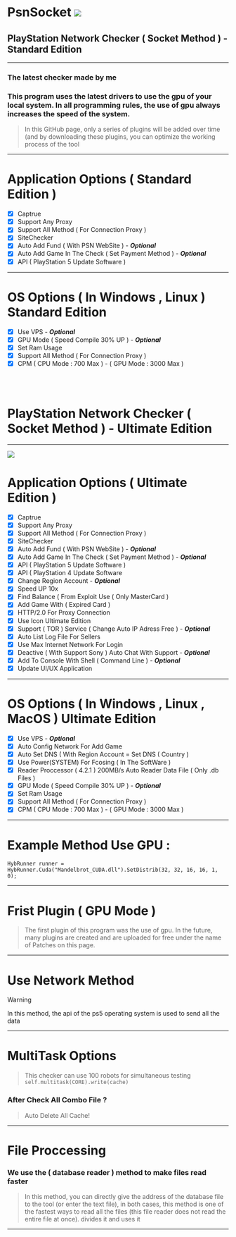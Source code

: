 # PsnSocket <img src="https://github.com/RustCompiler/PsnSocket/blob/main/Template/icon.png">

## PlayStation Network Checker ( Socket Method ) - Standard Edition

***
### The latest checker made by me
### This program uses the latest drivers to use the gpu of your local system. In all programming rules, the use of gpu always increases the speed of the system. 
> In this GitHub page, only a series of plugins will be added over time (and by downloading these plugins, you can optimize the working process of the tool
***
# Application Options ( Standard Edition )

- [x] Captrue
- [x] Support Any Proxy
- [x] Support All Method ( For Connection Proxy )
- [x] SiteChecker
- [x] Auto Add Fund ( With PSN WebSite ) - ***Optional***
- [x] Auto Add Game In The Check ( Set Payment Method ) - ***Optional***
- [x] API ( PlayStation 5 Update Software )

***
# OS Options ( In Windows , Linux ) Standard Edition

- [x] Use VPS - ***Optional***
- [x] GPU Mode ( Speed Compile 30% UP ) - ***Optional***
- [x] Set Ram Usage
- [x] Support All Method ( For Connection Proxy )
- [x] CPM ( CPU Mode : 700 Max ) - ( GPU Mode : 3000 Max )

<br><br>

# PlayStation Network Checker ( Socket Method ) - Ultimate Edition 
***
<img src="https://github.com/RustCompiler/PsnSocket/blob/main/Template/UE.png">
<br>

# Application Options ( Ultimate Edition )

- [x] Captrue
- [x] Support Any Proxy
- [x] Support All Method ( For Connection Proxy )
- [x] SiteChecker
- [x] Auto Add Fund ( With PSN WebSite ) - ***Optional***
- [x] Auto Add Game In The Check ( Set Payment Method ) - ***Optional***
- [x] API ( PlayStation 5 Update Software )
- [x] API ( PlayStation 4 Update Software
- [x] Change Region Account - ***Optional***
- [x] Speed UP 10x
- [x] Find Balance ( From Exploit Use ( Only MasterCard )
- [x] Add Game With ( Expired Card )
- [x] HTTP/2.0 For Proxy Connection
- [x] Use Icon Ultimate Edition
- [x] Support ( TOR ) Service ( Change Auto IP Adress Free )  - ***Optional***
- [x] Auto List Log File For Sellers
- [x] Use Max Internet Network For Login
- [x] Deactive ( With Support Sony ) Auto Chat With Support - ***Optional***
- [x] Add To Console With Shell ( Command Line ) - ***Optional*** 
- [x] Update UI/UX Application
***
# OS Options ( In Windows , Linux , MacOS ) Ultimate Edition

- [x] Use VPS - ***Optional***
- [x] Auto Config Network For Add Game
- [x] Auto Set DNS ( With Region Account = Set DNS ( Country )
- [x] Use Power(SYSTEM) For Fcosing ( In The SoftWare )
- [x] Reader Proccessor ( 4.2.1 ) 200MB/s Auto Reader Data File ( Only .db Files )  
- [x] GPU Mode ( Speed Compile 30% UP ) - ***Optional***
- [x] Set Ram Usage
- [x] Support All Method ( For Connection Proxy )
- [x] CPM ( CPU Mode : 700 Max ) - ( GPU Mode : 3000 Max )

***

# Example Method Use GPU :
```HybRunner runner = HybRunner.Cuda("Mandelbrot_CUDA.dll").SetDistrib(32, 32, 16, 16, 1, 0);```

***
# Frist Plugin ( GPU Mode )
> The first plugin of this program was the use of gpu. In the future, many plugins are created and are uploaded for free under the name of Patches on this page.
***

# Use Network Method 

> [!WARNING]
> In this method, the api of the ps5 operating system is used to send all the data
***
# MultiTask Options
> This checker can use 100 robots for simultaneous testing
```self.multitask(CORE).write(cache)```
### After Check All Combo File ?
> Auto Delete All Cache!
***
# File Proccessing
### We use the ( database reader ) method to make files read faster
> In this method, you can directly give the address of the database file to the tool (or enter the text file), in both cases, this method is one of the fastest ways to read all the files (this file reader does not read the entire file at once). divides it and uses it
***
<br><br>
